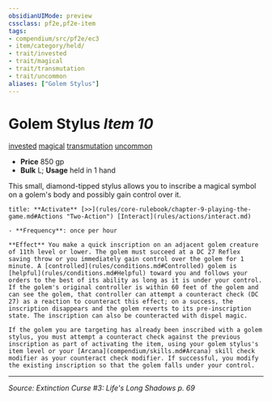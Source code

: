 ```yaml
---
obsidianUIMode: preview
cssclass: pf2e,pf2e-item
tags:
- compendium/src/pf2e/ec3
- item/category/held/
- trait/invested
- trait/magical
- trait/transmutation
- trait/uncommon
aliases: ["Golem Stylus"]
---
```

# Golem Stylus *Item 10*  
[invested](invested.md "Invested Item Trait")  [magical](magical.md "Magical Item Trait")  [transmutation](transmutation.md "Transmutation School Trait")  [uncommon](uncommon.md "Uncommon Rarity Trait")  

- **Price** 850 gp
- **Bulk** L; **Usage** held in 1 hand

This small, diamond-tipped stylus allows you to inscribe a magical symbol on a golem's body and possibly gain control over it.

```ad-embed-ability
title: **Activate** [>>](rules/core-rulebook/chapter-9-playing-the-game.md#Actions "Two-Action") [Interact](rules/actions/interact.md)

- **Frequency**: once per hour

**Effect** You make a quick inscription on an adjacent golem creature of 11th level or lower. The golem must succeed at a DC 27 Reflex saving throw or you immediately gain control over the golem for 1 minute. A [controlled](rules/conditions.md#Controlled) golem is [helpful](rules/conditions.md#Helpful) toward you and follows your orders to the best of its ability as long as it is under your control. If the golem's original controller is within 60 feet of the golem and can see the golem, that controller can attempt a counteract check (DC 27) as a reaction to counteract this effect; on a success, the inscription disappears and the golem reverts to its pre-inscription state. The inscription can also be counteracted with dispel magic.

If the golem you are targeting has already been inscribed with a golem stylus, you must attempt a counteract check against the previous inscription as part of activating the item, using your golem stylus's item level or your [Arcana](compendium/skills.md#Arcana) skill check modifier as your counteract check modifier. If successful, you modify the existing inscription so that the golem falls under your control.
```


---
*Source: Extinction Curse #3: Life's Long Shadows p. 69*